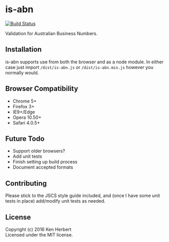 # is-abn
[![Build Status](https://travis-ci.org/thefallofbecause/is-abn.svg?branch=master)](https://travis-ci.org/thefallofbecause/is-abn)

Validation for Australian Business Numbers.

## Installation

is-abn supports use from both the browser and as a node module. In either case just import `/dist/is-abn.js` or `/dist/is-abn.min.js` however you normally would.

## Browser Compatibility
- Chrome 5+
- Firefox 3+
- IE9+/Edge
- Opera 10.50+
- Safari 4.0.5+

## Future Todo
- Support older browsers?
- Add unit tests
- Finish setting up build process
- Document accepted formats

## Contributing
Please stick to the JSCS style guide included, and (once I have some unit tests in place) add/modify unit tests as needed.

## License
Copyright (c) 2016 Ken Herbert  
Licensed under the MIT license.

